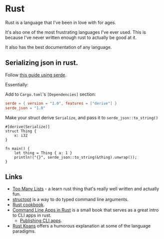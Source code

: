 # Rust

Rust is a language that I've been in love with for ages.

It's also one of the most frustrating languages I've ever used. This is because I've never written enough rust to actually be good at it.

It also has the best documentation of any language.

## Serializing json in rust.

Follow [this guide using serde](https://serde.rs/derive.html).

Essentially:

Add to `Cargo.toml`'s `[Dependencies]` section:

```toml
serde = { version = "1.0", features = ["derive"] }
serde_json = "1.0"
```

Make your struct derive `Serialize`, and pass it to `serde_json::to_string()`

```rust,ignore
#[derive(Serialize)]
struct Thing {
    x: i32
}

fn main() {
    let thing = Thing { a: 1 }
    println!("{}", serde_json::to_string(&thing).unwrap());
}
```

## Links

- [Too Many Lists](https://rust-unofficial.github.io/too-many-lists/index.html) - a learn rust thing that's really well written and actually fun.
- [structopt](https://docs.rs/structopt/0.2.15/structopt/) is a way to do typed command line arguments.
- [Rust cookbook](https://rust-lang-nursery.github.io/rust-cookbook/about.html).
- [Command Line Apps in Rust](https://rust-lang-nursery.github.io/cli-wg/index.html) is a small book that serves as a great intro to CLI apps in rust.
  - [Publishing CLI apps](https://rust-lang-nursery.github.io/cli-wg/tutorial/packaging.html).
- [Rust Koans](https://users.rust-lang.org/t/rust-koans/2408) offers a humorous explanation at some of the language paradigms.